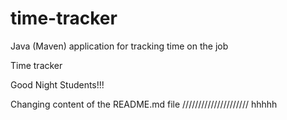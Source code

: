 # time-tracker
Java (Maven) application for tracking time on the job

Time tracker

Good Night Students!!!

Changing content of the README.md file
/////////////////////
hhhhh
